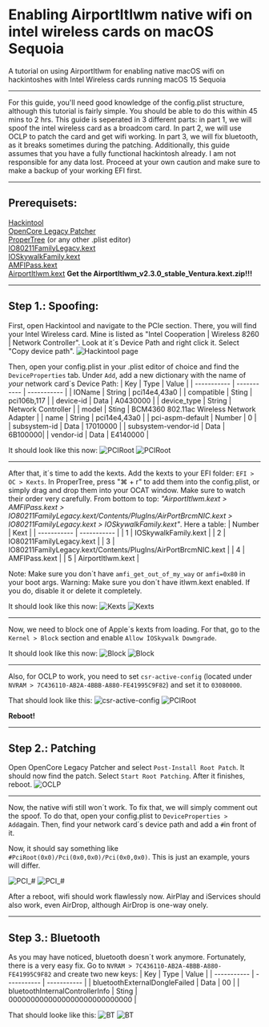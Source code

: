 # Enabling AirportItlwm native wifi on intel wireless cards on macOS Sequoia
A tutorial on using AirportItlwm for enabling native macOS wifi on hackintoshes with Intel Wireless cards running macOS 15 Sequoia

---

For this guide, you'll need good knowledge of the config.plist structure, although this tutorial is fairly simple. You should be able to do this within 45 mins to 2 hrs. This guide is seperated in 3 different parts: in part 1, we will spoof the intel wireless card as a broadcom card. In part 2, we will use OCLP to patch the card and get wifi working. In part 3, we will fix bluetooth, as it breaks sometimes during the patching. Additionally, this guide assumes that you have a fully functional hackintosh already. I am not responsible for any data lost. Proceed at your own caution and make sure to make a backup of your working EFI first.

---

## Prerequisets: 
[Hackintool](https://github.com/benbaker76/Hackintool)  
[OpenCore Legacy Patcher](https://github.com/dortania/OpenCore-Legacy-Patcher)  
[ProperTree](https://github.com/corpnewt/ProperTree) (or any other .plist editor)  
[IO80211FamilyLegacy.kext](https://github.com/dortania/OpenCore-Legacy-Patcher/blob/main/payloads/Kexts/Wifi/IO80211FamilyLegacy-v1.0.0.zip)  
[IOSkywalkFamily.kext](https://github.com/dortania/OpenCore-Legacy-Patcher/blob/main/payloads/Kexts/Wifi/IOSkywalkFamily-v1.2.0.zip)  
[AMFIPass.kext](https://github.com/dortania/OpenCore-Legacy-Patcher/blob/main/payloads/Kexts/Acidanthera/AMFIPass-v1.4.1-RELEASE.zip)  
[AirportItlwm.kext](https://github.com/openintelwireless/itlwm/releases) **Get the AirportItlwm_v2.3.0_stable_Ventura.kext.zip!!!**  

---

## Step 1.: Spoofing:  
First, open Hackintool and navigate to the PCIe section. There, you will find your Intel Wireless card. Mine is listed as "Intel Cooperation | Wireless 8260 | Network Controller". Look at it´s Device Path and right click it. Select "Copy device path". ![Hackintool page]([hackintool.png](https://raw.githubusercontent.com/randomappleboi/Native-Wifi-for-Hackintoshes-with-Intel-Wireless-cards-on-macOS-sequoia/e96836b5b26ffe3a2e0bf7cb7c29d456986b8eb4/assets/S1/Hackintool.png))

Then, open your config.plist in your .plist editor of choice and find the ```DeviceProperties``` tab. Under ```Add```, add a new dictionary with the name of *your* network card´s Device Path:
| Key | Type | Value |
| ----------- | ----------- | ----------- |
| IOName | String | pci14e4,43a0 |
| compatible | Sting | pci106b,117 |
| device-id | Data | A0430000 |
| device_type | String | Network Controller |
| model | Sting | BCM4360 802.11ac Wireless Network Adapter |
| name | String | pci14e4,43a0 |
| pci-aspm-default | Number | 0 |
| subsystem-id | Data | 17010000 |
| subsystem-vendor-id | Data | 6B100000|
| vendor-id | Data | E4140000 |

It should look like this now: ![PCIRoot](https://raw.githubusercontent.com/randomappleboi/Native-Wifi-for-Hackintoshes-with-Intel-Wireless-cards-on-macOS-sequoia/refs/heads/main/assets/S1/PCI_PT.png) ![PCIRoot](https://raw.githubusercontent.com/randomappleboi/Native-Wifi-for-Hackintoshes-with-Intel-Wireless-cards-on-macOS-sequoia/refs/heads/main/assets/S1/PCI_OCAT.png)

---

After that, it´s time to add the kexts. Add the kexts to your EFI folder: ```EFI > OC > Kexts```. In ProperTree, press "⌘ + r" to add them into the config.plist, or simply drag and drop them into your OCAT window. Make sure to watch their order very carefully. From bottom to top: *"AirportItlwm.kext > AMFIPass.kext > IO80211FamilyLegacy.kext/Contents/PlugIns/AirPortBrcmNIC.kext > IO80211FamilyLegacy.kext > IOSkywalkFamily.kext"*. Here a table:
| Number | Kext |
| ----------- | ----------- |
| 1 | IOSkywalkFamily.kext |
| 2 | IO80211FamilyLegacy.kext |
| 3 | IO80211FamilyLegacy.kext/Contents/PlugIns/AirPortBrcmNIC.kext |
| 4 | AMFIPass.kext |
| 5 | AirportItlwm.kext |

Note: Make sure you don´t have ```amfi_get_out_of_my_way``` or ```amfi=0x80``` in your boot args.
Warning: Make sure you don´t have itlwm.kext enabled. If you do, disable it or delete it completely.

It should look like this now: ![Kexts](https://raw.githubusercontent.com/randomappleboi/Native-Wifi-for-Hackintoshes-with-Intel-Wireless-cards-on-macOS-sequoia/refs/heads/main/assets/S1/Kexts_PT.png) ![Kexts](https://raw.githubusercontent.com/randomappleboi/Native-Wifi-for-Hackintoshes-with-Intel-Wireless-cards-on-macOS-sequoia/refs/heads/main/assets/S1/Kexts_OCAT.png)

---

Now, we need to block one of Apple´s kexts from loading. For that, go to the ```Kernel > Block``` section and enable ```Allow ÌOSkywalk Downgrade```.

It should look like this now: ![Block](https://raw.githubusercontent.com/randomappleboi/Native-Wifi-for-Hackintoshes-with-Intel-Wireless-cards-on-macOS-sequoia/refs/heads/main/assets/S1/Block_PT.png) ![Block](https://raw.githubusercontent.com/randomappleboi/Native-Wifi-for-Hackintoshes-with-Intel-Wireless-cards-on-macOS-sequoia/refs/heads/main/assets/S1/Block_OCAT.png)

---

Also, for OCLP to work, you need to set ```csr-active-config``` (located under ```NVRAM > 7C436110-AB2A-4BBB-A880-FE41995C9F82```) and set it to ```03080000```.

That should look like this: ![csr-active-config](https://raw.githubusercontent.com/randomappleboi/Native-Wifi-for-Hackintoshes-with-Intel-Wireless-cards-on-macOS-sequoia/refs/heads/main/assets/S1/CSR_PT.png) ![PCIRoot](https://raw.githubusercontent.com/randomappleboi/Native-Wifi-for-Hackintoshes-with-Intel-Wireless-cards-on-macOS-sequoia/refs/heads/main/assets/S1/CSR_OCAT.png)
  
**Reboot!**

---

## Step 2.: Patching

Open OpenCore Legacy Patcher and select ```Post-Install Root Patch```. It should now find the patch. Select ```Start Root Patching```. After it finishes, reboot.
![OCLP](OCLP.png)

---

Now, the native wifi still won´t work. To fix that, we will simply comment out the spoof. To do that, open your config.plist to ```DeviceProperties > Add```again. Then, find your network card´s device path and add a ```#```in front of it.

Now, it should say something like ```#PciRoot(0x0)/Pci(0x0,0x0)/Pci(0x0,0x0)```. This is just an example, yours will differ.

![PCI_#](PCI_PT_#) ![PCI_#](PCI_OCAT_#) 

After a reboot, wifi should work flawlessly now. AirPlay and iServices should also work, even AirDrop, although AirDrop is one-way onely.

---

## Step 3.: Bluetooth

As you may have noticed, bluetooth doesn´t work anymore. Fortunately, there is a very easy fix. Go to ```NVRAM > 7C436110-AB2A-4BBB-A880-FE41995C9F82``` and create two new keys:
| Key | Type | Value |
| ----------- | ----------- | ----------- |
| bluetoothExternalDongleFailed | Data | 00 |
| bluetoothInternalControllerInfo | Sting | 0000000000000000000000000000 |

That should looke like this:
![BT](BT_PT) ![BT](BT_OCAT)



